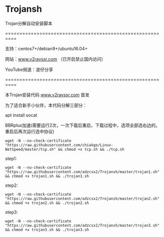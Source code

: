 # Trojansh
Trojan分解自动安装脚本

==========================================================

支持：centos7+/debian9+/ubuntu16.04+

网站：www.v2rayssr.com （已开启禁止国内访问）

YouTube频道：波仔分享

==========================================================

本Trojan安装代码 www.v2rayssr.com 首发

为了适合新手小伙伴，本代码分解三部分：

apt install socat 

BBRplus加速(需要运行2次，一次下载后重启，下载过程中，选项全部选右边的。重启后再次运行选中协议)

`wget -N --no-check-certificate "https://raw.githubusercontent.com/chiakge/Linux-NetSpeed/master/tcp.sh" && chmod +x tcp.sh && ./tcp.sh`

step1:

`wget -N --no-check-certificate "https://raw.githubusercontent.com/adzcsx2/Trojansh/master/trojan1.sh" && chmod +x trojan1.sh && ./trojan1.sh`

step2:

`wget -N --no-check-certificate "https://raw.githubusercontent.com/adzcsx2/Trojansh/master/trojan2.sh" && chmod +x trojan2.sh && ./trojan2.sh`

step3:

`wget -N --no-check-certificate "https://raw.githubusercontent.com/adzcsx2/Trojansh/master/trojan3.sh" && chmod +x trojan3.sh && ./trojan3.sh`
